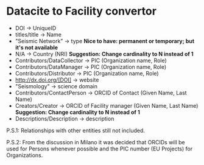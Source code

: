 # Datacite to Facility convertor

* DOI -> UniqueID
* titles/title -> Name
* "Seismic Network" -> type **Nice to have: permanent or temporary; but it's not available**
* N/A -> Country (NRI) **Suggestion: Change cardinality to N instead of 1**
* Contributors/DataCollector -> PIC (Organization name, Role)
* Contributors/DataManager -> PIC (Organization name, Role)
* Contributors/Distributor -> PIC (Organization name, Role)
* http://dx.doi.org/[DOI] -> website
* "Seismology" -> science domain
* Contributors/ContactPerson -> ORCID of Contact (Given Name, Last Name)
* Creators/Creator -> ORCID of Facility manager (Given Name, Last Name) **Suggestion: Change cardinality to N instead of 1**
* Descriptions/Description -> description

P.S.1: Relationships with other entities still not included.

P.S.2: From the discussion in Milano it was decided that ORCIDs will be used for Persons whenever possible and the PIC number (EU Projects) for Organizations.
